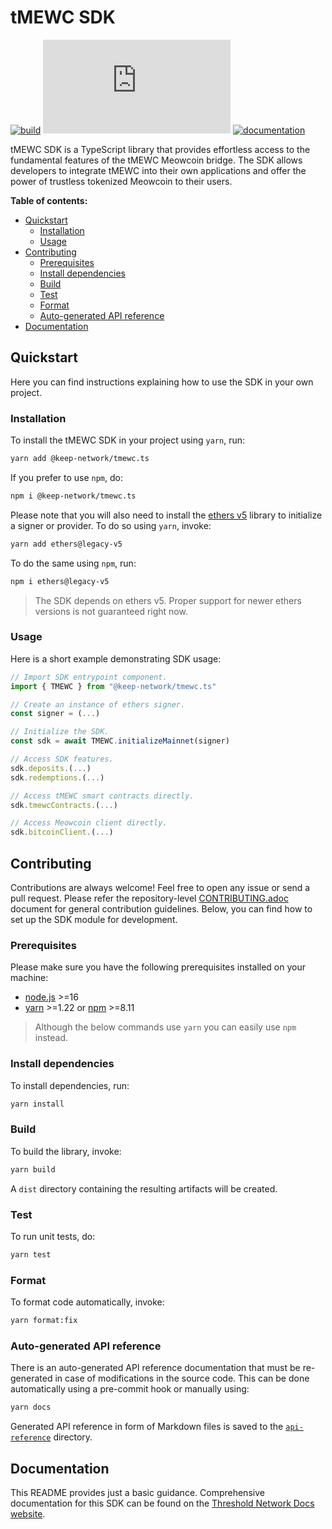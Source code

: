 # tMEWC SDK

[![build](https://img.shields.io/github/actions/workflow/status/keep-network/tmewc/typescript.yml?branch=main&event=push&label=build)](https://github.com/keep-network/tmewc/actions/workflows/typescript.yml)
[![npm](https://img.shields.io/npm/v/%40keep-network%2Ftmewc.ts)](https://www.npmjs.com/package/@keep-network/tmewc.ts)
[![documentation](https://badgen.net/static/GitBook/Documentation/yellow)](https://docs.threshold.network/app-development/tmewc/tmewc-sdk)

tMEWC SDK is a TypeScript library that provides effortless access to the
fundamental features of the tMEWC Meowcoin bridge. The SDK allows developers
to integrate tMEWC into their own applications and offer the power of
trustless tokenized Meowcoin to their users.

**Table of contents:**

- [Quickstart](#quickstart)
  - [Installation](#installation)
  - [Usage](#usage)
- [Contributing](#contributing)
  - [Prerequisites](#prerequisites)
  - [Install dependencies](#install-dependencies)
  - [Build](#build)
  - [Test](#test)
  - [Format](#format)
  - [Auto-generated API reference](#auto-generated-api-reference)
- [Documentation](#documentation)

## Quickstart

Here you can find instructions explaining how to use the SDK in your own
project.

### Installation

To install the tMEWC SDK in your project using `yarn`, run:

```bash
yarn add @keep-network/tmewc.ts
```

If you prefer to use `npm`, do:

```bash
npm i @keep-network/tmewc.ts
```

Please note that you will also need to install the
[ethers v5](https://docs.ethers.org/v5) library to initialize
a signer or provider. To do so using `yarn`, invoke:

```bash
yarn add ethers@legacy-v5
```

To do the same using `npm`, run:

```bash
npm i ethers@legacy-v5
```

> The SDK depends on ethers v5. Proper support for newer ethers versions
> is not guaranteed right now.

### Usage

Here is a short example demonstrating SDK usage:

```typescript
// Import SDK entrypoint component.
import { TMEWC } from "@keep-network/tmewc.ts"

// Create an instance of ethers signer.
const signer = (...)

// Initialize the SDK.
const sdk = await TMEWC.initializeMainnet(signer)

// Access SDK features.
sdk.deposits.(...)
sdk.redemptions.(...)

// Access tMEWC smart contracts directly.
sdk.tmewcContracts.(...)

// Access Meowcoin client directly.
sdk.bitcoinClient.(...)
```

## Contributing

Contributions are always welcome! Feel free to open any issue or send a pull request.
Please refer the repository-level
[CONTRIBUTING.adoc](https://github.com/keep-network/tmewc/blob/main/CONTRIBUTING.adoc)
document for general contribution guidelines. Below, you can find how to set up
the SDK module for development.

### Prerequisites

Please make sure you have the following prerequisites installed on your machine:

- [node.js](https://nodejs.org) >=16
- [yarn](https://classic.yarnpkg.com) >=1.22 or [npm](https://github.com/npm/cli) >=8.11

> Although the below commands use `yarn` you can easily use `npm` instead.

### Install dependencies

To install dependencies, run:

```bash
yarn install
```

### Build

To build the library, invoke:

```bash
yarn build
```

A `dist` directory containing the resulting artifacts will be created.

### Test

To run unit tests, do:

```bash
yarn test
```

### Format

To format code automatically, invoke:

```bash
yarn format:fix
```

### Auto-generated API reference

There is an auto-generated API reference documentation that must be
re-generated in case of modifications in the source code. This can be
done automatically using a pre-commit hook or manually using:

```bash
yarn docs
```

Generated API reference in form of Markdown files is saved
to the [`api-reference`](./api-reference) directory.

## Documentation

This README provides just a basic guidance. Comprehensive documentation for
this SDK can be found on the
[Threshold Network Docs website](https://docs.threshold.network/app-development/tmewc/tmewc-sdk).
